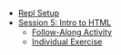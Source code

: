 - [Repl Setup](ReplSetup.md)
- [Session 5: Intro to HTML](Session5HtmlIntro/StudentDesc.md)
  - [Follow-Along Activity](Session5HtmlIntro/AboutMeFollowAlong.md)
  - [Individual Exercise](Session5HtmlIntro/AboutMeIndividual.md)